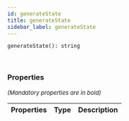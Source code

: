 ```yaml
---
id: generateState
title: generateState
sidebar_label: generateState
---
```


```tsx
generateState(): string
```
<br/>



### Properties

<font size="2"><i>(Mandatory properties are in bold)</i></font>

| Properties | Type | Description |
| --------- | ---- | ----------- |

